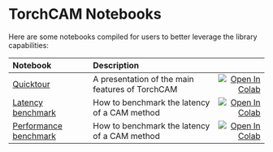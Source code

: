 # TorchCAM Notebooks

Here are some notebooks compiled for users to better leverage the library capabilities:

| Notebook     |      Description      |   |
|:----------|:-------------|------:|
| [Quicktour](https://github.com/frgfm/notebooks/blob/main/torch-cam/quicktour.ipynb) | A presentation of the main features of TorchCAM | [![Open In Colab](https://colab.research.google.com/assets/colab-badge.svg)](https://colab.research.google.com/github/frgfm/notebooks/blob/main/torch-cam/quicktour.ipynb) |
| [Latency benchmark](https://github.com/frgfm/notebooks/blob/main/torch-cam/latency_benchmark.ipynb) | How to benchmark the latency of a CAM method | [![Open In Colab](https://colab.research.google.com/assets/colab-badge.svg)](https://colab.research.google.com/github/frgfm/notebooks/blob/main/torch-cam/latency_benchmark.ipynb) |
| [Performance benchmark](https://github.com/frgfm/notebooks/blob/main/torch-cam/perf_benchmark.ipynb) | How to benchmark the latency of a CAM method | [![Open In Colab](https://colab.research.google.com/assets/colab-badge.svg)](https://colab.research.google.com/github/frgfm/notebooks/blob/main/torch-cam/perf_benchmark.ipynb) |

